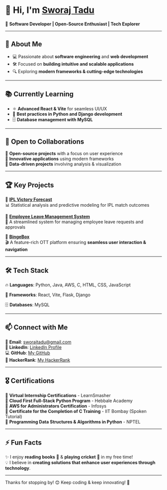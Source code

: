 # 👋 Hi, I'm [Sworaj Tadu](https://github.com/Sworaj2002)  

🚀 **Software Developer | Open-Source Enthusiast | Tech Explorer**  

---

## 👀 About Me  
- 💻 Passionate about **software engineering** and **web development**  
- 🛠️ Focused on **building intuitive and scalable applications**  
- 🔍 Exploring **modern frameworks & cutting-edge technologies**  

---

## 📚 Currently Learning  
- ⚛ **Advanced React & Vite** for seamless UI/UX  
- 🐍 **Best practices in Python and Django development**  
- 🗄️ **Database management with MySQL**  

---

## 🤝 Open to Collaborations  
🔹 **Open-source projects** with a focus on user experience  
🔹 **Innovative applications** using modern frameworks  
🔹 **Data-driven projects** involving analysis & visualization  

---

## 🏆 Key Projects  
📌 **[IPL Victory Forecast](https://github.com/Sworaj2002/IPLVICTORYFORECAST-PROJECT)**  
📊 Statistical analysis and predictive modeling for IPL match outcomes  

📌 **[Employee Leave Management System](https://github.com/Sworaj2002/Employee-Leave-Management-System)**  
📅 A streamlined system for managing employee leave requests and approvals  

📌 **[BingeBox](https://github.com/Sworaj2002/BingeBox)**  
🎬 A feature-rich OTT platform ensuring **seamless user interaction & navigation**  

---

## 🛠️ Tech Stack  
🔥 **Languages**: Python, Java, AWS, C, HTML, CSS, JavaScript

🚀 **Frameworks**: React, Vite, Flask, Django  

🗄️ **Databases**: MySQL  

---

## 📫 Connect with Me  
📧 **Email**: [sworajtadu@gmail.com](mailto:sworajtadu@gmail.com)  
🔗 **LinkedIn**: [LinkedIn Profile](https://www.linkedin.com/in/sworaj-tadu-782886263/)  
💻 **GitHub**: [My GitHub](https://github.com/Sworaj2002)  
🎯 **HackerRank**: [My HackerRank](https://www.hackerrank.com/profile/sworajtadu)  

---

## 🎖 Certifications  
🏅 **Virtual Internship Certifications** - LearnSmasher  
🏅 **Cloud First Full-Stack Python Program** - Hebbale Academy  
🏅 **AWS for Administrators Certification** - Infosys  
🏅 **Certificate for the Completion of C Training** - IIT Bombay (Spoken Tutorial)  
🏅 **Programming Data Structures & Algorithms in Python** - NPTEL  

---

## ⚡ Fun Facts  
✨ I enjoy **reading books** 📖 & **playing cricket** 🏏 in my free time!  
💡 I believe in **creating solutions that enhance user experiences through technology**.  

---

Thanks for stopping by! 😊 Keep coding & keep innovating! 🚀  
